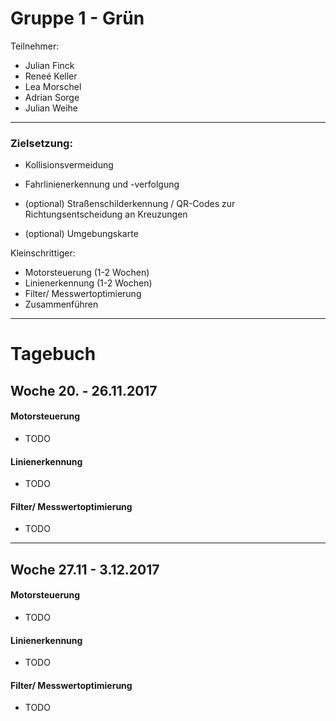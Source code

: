 # Gruppe 1 - Grün

Teilnehmer:

* Julian Finck
* Reneé Keller
* Lea Morschel
* Adrian Sorge
* Julian Weihe

---

### Zielsetzung:
* Kollisionsvermeidung

* Fahrlinienerkennung und -verfolgung
* (optional) Straßenschilderkennung / QR-Codes zur Richtungsentscheidung an Kreuzungen
* (optional) Umgebungskarte



Kleinschrittiger:
* Motorsteuerung (1-2 Wochen)
* Linienerkennung (1-2 Wochen)
* Filter/ Messwertoptimierung
* Zusammenführen

---
# Tagebuch

## Woche 20. - 26.11.2017

#### Motorsteuerung
- TODO

#### Linienerkennung
- TODO

#### Filter/ Messwertoptimierung
- TODO

---
## Woche 27.11 - 3.12.2017

#### Motorsteuerung
- TODO

#### Linienerkennung
- TODO

#### Filter/ Messwertoptimierung
- TODO
